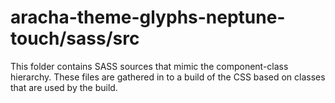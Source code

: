 # aracha-theme-glyphs-neptune-touch/sass/src

This folder contains SASS sources that mimic the component-class hierarchy. These files
are gathered in to a build of the CSS based on classes that are used by the build.
